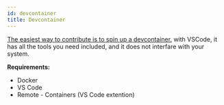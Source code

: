 ```yaml
---
id: devcontainer
title: Devcontainer
---
```


[The easiest way to contribute is to spin up a devcontainer.](https://code.visualstudio.com/docs/remote/containers) with VSCode, it has all the tools you need included, and it does not interfare with your system.

**Requirements:**

- Docker
- VS Code
- Remote - Containers (VS Code extention)
